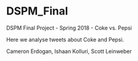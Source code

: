 # DSPM_Final
DSPM Final Project - Spring 2018 - Coke vs. Pepsi

Here we analyse tweets about Coke and Pepsi.

Cameron Erdogan, Ishaan Kolluri, Scott Leinweber
